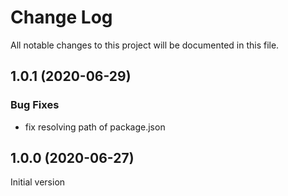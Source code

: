 # Change Log

All notable changes to this project will be documented in this file.

## 1.0.1 (2020-06-29)

### Bug Fixes

* fix resolving path of package.json

## 1.0.0 (2020-06-27)

Initial version
